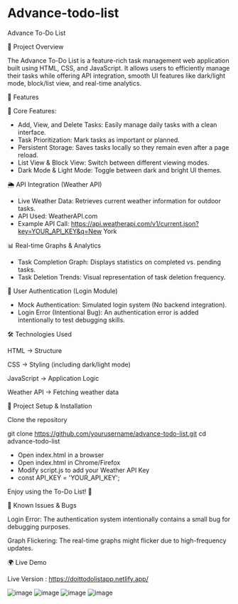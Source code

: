 # Advance-todo-list

Advance To-Do List

🌟 Project Overview

The Advance To-Do List is a feature-rich task management web application built using HTML, CSS, and JavaScript. It allows users to efficiently manage their tasks while offering API integration, smooth UI features like dark/light mode, block/list view, and real-time analytics.

🚀 Features

📌 Core Features:

- Add, View, and Delete Tasks: Easily manage daily tasks with a clean interface.
- Task Prioritization: Mark tasks as important or planned.
- Persistent Storage: Saves tasks locally so they remain even after a page reload.
- List View & Block View: Switch between different viewing modes.
- Dark Mode & Light Mode: Toggle between dark and bright UI themes.

🌦 API Integration (Weather API)

- Live Weather Data: Retrieves current weather information for outdoor tasks.
- API Used: WeatherAPI.com
- Example API Call: https://api.weatherapi.com/v1/current.json?key=YOUR_API_KEY&q=New York

📊 Real-time Graphs & Analytics

- Task Completion Graph: Displays statistics on completed vs. pending tasks.
- Task Deletion Trends: Visual representation of task deletion frequency.

🔐 User Authentication (Login Module)

- Mock Authentication: Simulated login system (No backend integration).
- Login Error (Intentional Bug): An authentication error is added intentionally to test debugging skills.

🛠️ Technologies Used

HTML → Structure

CSS → Styling (including dark/light mode)

JavaScript → Application Logic

Weather API → Fetching weather data

📂 Project Setup & Installation

Clone the repository

git clone https://github.com/yourusername/advance-todo-list.git
cd advance-todo-list

- Open index.html in a browser
- Open index.html in Chrome/Firefox
- Modify script.js to add your Weather API Key
- const API_KEY = 'YOUR_API_KEY';

Enjoy using the To-Do List! 🎯

📌 Known Issues & Bugs

Login Error: The authentication system intentionally contains a small bug for debugging purposes.

Graph Flickering: The real-time graphs might flicker due to high-frequency updates.

🌍 Live Demo

Live Version : https://doittodolistapp.netlify.app/

![image](https://github.com/user-attachments/assets/638dacb7-b259-427c-b9ee-cb40c3023bf9)
![image](https://github.com/user-attachments/assets/040bdf4b-57a9-4b9f-90cc-e35bbc3b784d)
![image](https://github.com/user-attachments/assets/3ebead97-3828-4bc5-9fb4-9816cfa6ee9c)
![image](https://github.com/user-attachments/assets/94ef9b8c-fcbe-4c8d-9a73-ec320550a4f8)



